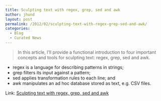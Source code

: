 ```yaml
---
title: Sculpting text with regex, grep, sed and awk
author: jhund
layout: post
permalink: /2012/02/sculpting-text-with-regex-grep-sed-and-awk/
categories:
  - Blog
  - Curated News
---
```

> In this article, I&#8217;ll provide a functional introduction to four important concepts and tools for sculpting text: regex, grep, sed and awk.

  * regex is a language for describing patterns in strings;&nbsp;
  * grep filters its input against a pattern;
  * sed applies transformation rules to each line; and
  * awk manipulates an ad hoc database stored as text, e.g. CSV files.

Link: [Sculpting text with regex, grep, sed and awk][1]

 [1]: http://bit.ly/yYAo6u